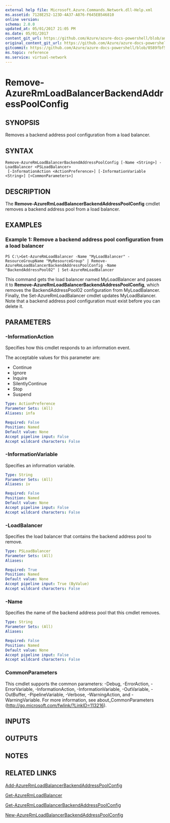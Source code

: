 ```yaml
---
external help file: Microsoft.Azure.Commands.Network.dll-Help.xml
ms.assetid: 7128E252-123D-4A37-A876-F645EB546810
online version:
schema: 2.0.0
updated_at: 05/01/2017 21:05 PM
ms.date: 05/01/2017
content_git_url: https://github.com/Azure/azure-docs-powershell/blob/anne052617/azureps-cmdlets-docs/ResourceManager/AzureRM.Network/v1.0.13/Remove-AzureRmLoadBalancerBackendAddressPoolConfig.md
original_content_git_url: https://github.com/Azure/azure-docs-powershell/blob/anne052617/azureps-cmdlets-docs/ResourceManager/AzureRM.Network/v1.0.13/Remove-AzureRmLoadBalancerBackendAddressPoolConfig.md
gitcommit: https://github.com/Azure/azure-docs-powershell/blob/0589fbf53d27e39e0cf445261d29c64fb0859d62
ms.topic: reference
ms.service: virtual-network
---
```


# Remove-AzureRmLoadBalancerBackendAddressPoolConfig

## SYNOPSIS
Removes a backend address pool configuration from a load balancer.

## SYNTAX

```
Remove-AzureRmLoadBalancerBackendAddressPoolConfig [-Name <String>] -LoadBalancer <PSLoadBalancer>
 [-InformationAction <ActionPreference>] [-InformationVariable <String>] [<CommonParameters>]
```

## DESCRIPTION
The **Remove-AzureRmLoadBalancerBackendAddressPoolConfig** cmdlet removes a backend address pool from a load balancer.

## EXAMPLES

### Example 1: Remove a backend address pool configuration from a load balancer
```
PS C:\>Get-AzureRmLoadBalancer -Name "MyLoadBalancer" -ResourceGroupName "MyResourceGroup" | Remove-AzureRmLoadBalancerBackendAddressPoolConfig -Name "BackendAddressPool02" | Set-AzureRmLoadBalancer
```

This command gets the load balancer named MyLoadBalancer and passes it to **Remove-AzureRmLoadBalancerBackendAddressPoolConfig**, which removes the BackendAddressPool02 configuration from MyLoadBalancer.
Finally, the Set-AzureRmLoadBalancer cmdlet updates MyLoadBalancer.
Note that a backend address pool configuration must exist before you can delete it.

## PARAMETERS

### -InformationAction
Specifies how this cmdlet responds to an information event.

The acceptable values for this parameter are:

- Continue
- Ignore
- Inquire
- SilentlyContinue
- Stop
- Suspend

```yaml
Type: ActionPreference
Parameter Sets: (All)
Aliases: infa

Required: False
Position: Named
Default value: None
Accept pipeline input: False
Accept wildcard characters: False
```

### -InformationVariable
Specifies an information variable.

```yaml
Type: String
Parameter Sets: (All)
Aliases: iv

Required: False
Position: Named
Default value: None
Accept pipeline input: False
Accept wildcard characters: False
```

### -LoadBalancer
Specifies the load balancer that contains the backend address pool to remove.

```yaml
Type: PSLoadBalancer
Parameter Sets: (All)
Aliases: 

Required: True
Position: Named
Default value: None
Accept pipeline input: True (ByValue)
Accept wildcard characters: False
```

### -Name
Specifies the name of the backend address pool that this cmdlet removes.

```yaml
Type: String
Parameter Sets: (All)
Aliases: 

Required: False
Position: Named
Default value: None
Accept pipeline input: False
Accept wildcard characters: False
```

### CommonParameters
This cmdlet supports the common parameters: -Debug, -ErrorAction, -ErrorVariable, -InformationAction, -InformationVariable, -OutVariable, -OutBuffer, -PipelineVariable, -Verbose, -WarningAction, and -WarningVariable. For more information, see about_CommonParameters (http://go.microsoft.com/fwlink/?LinkID=113216).

## INPUTS

## OUTPUTS

## NOTES

## RELATED LINKS

[Add-AzureRmLoadBalancerBackendAddressPoolConfig](./Add-AzureRmLoadBalancerBackendAddressPoolConfig.md)

[Get-AzureRmLoadBalancer](./Get-AzureRmLoadBalancer.md)

[Get-AzureRmLoadBalancerBackendAddressPoolConfig](./Get-AzureRmLoadBalancerBackendAddressPoolConfig.md)

[New-AzureRmLoadBalancerBackendAddressPoolConfig](./New-AzureRmLoadBalancerBackendAddressPoolConfig.md)


